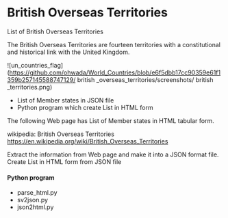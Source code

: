 British Overseas Territories
===============

List of British Overseas Territories

The British Overseas Territories are fourteen territories with a constitutional and historical link with the United Kingdom.

![un_countries_flag](https://github.com/ohwada/World_Countries/blob/e6f5dbb17cc90359e61f1359b257145588747129/ british _overseas_territories/screenshots/ british _territories.png)

- List of Member states in JSON file
- Python program which create List in HTML form

The following Web page has List of Member states in HTML tabular form.

wikipedia: British Overseas Territories
https://en.wikipedia.org/wiki/British_Overseas_Territories

Extract the information from Web page
and make it into a JSON format file.
Create List in HTML form from JSON file

#### Python program
- parse_html.py
- sv2json.py
- json2html.py

